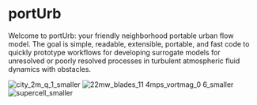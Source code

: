 # portUrb

Welcome to portUrb: your friendly neighborhood portable urban flow model. The goal is simple, readable, extensible, portable, and fast code to quickly prototype workflows for developing surrogate models for unresolved or poorly resolved processes in turbulent atmospheric fluid dynamics with obstacles.

![city_2m_q_1_smaller](https://github.com/user-attachments/assets/b27cf5cb-d117-48ae-b424-ae9d2b2dde7d)
![22mw_blades_11 4mps_vortmag_0 6_smaller](https://github.com/user-attachments/assets/a383bff5-2b70-456c-9240-77dd55359b0b)
![supercell_smaller](https://github.com/user-attachments/assets/1bbcee17-2751-4e8b-b357-0453439c3697)

